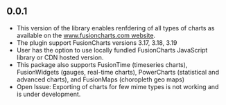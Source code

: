 ## 0.0.1

* This version of the library enables renfdering of all types of charts as available on the [www.fusioncharts.com website](https://www.fusioncharts.com/).
* The plugin support FusionCharts versions 3.17, 3.18, 3.19
* User has the option to use locally fundled FusionCharts JavaScript library or CDN hosted version.
*  This package also supports FusionTime (timeseries charts), FusionWidgets (gauges, real-time charts), PowerCharts (statistical and advanced charts), and FusionMaps (choropleth geo maps)
*  Open Issue: Exporting of charts for few mime types is not working and is under development.
